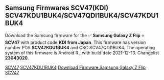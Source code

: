 <h2>Samsung Firmwares SCV47(KDI) SCV47KDU1BUK4/SCV47QDI1BUK4/SCV47KDU1BUK4</h2>
Download the Samsung firmware for the ✅ <strong>Samsung Galaxy Z Flip </strong> ⭐ <strong>SCV47</strong> with product code <strong>KDI</strong> <strong> from Japan</strong>. This firmware has version number PDA <strong>SCV47KDU1BUK4</strong> and CSC SCV47QDI1BUK4. The operating system of this firmware is Android R , with build date 2021-12-13. Changelist <strong>23043020</strong>.


[SCV47](https://samfirm.shop/samsung/model/SCV47)
[SCV47KDU1BUK4](https://samfirm.shop/samsung/pda/SCV47KDU1BUK4)
[Download Firmware Samsung Galaxy Z Flip SCV47](https://samfirm.shop/samsung/firmware/481895)
